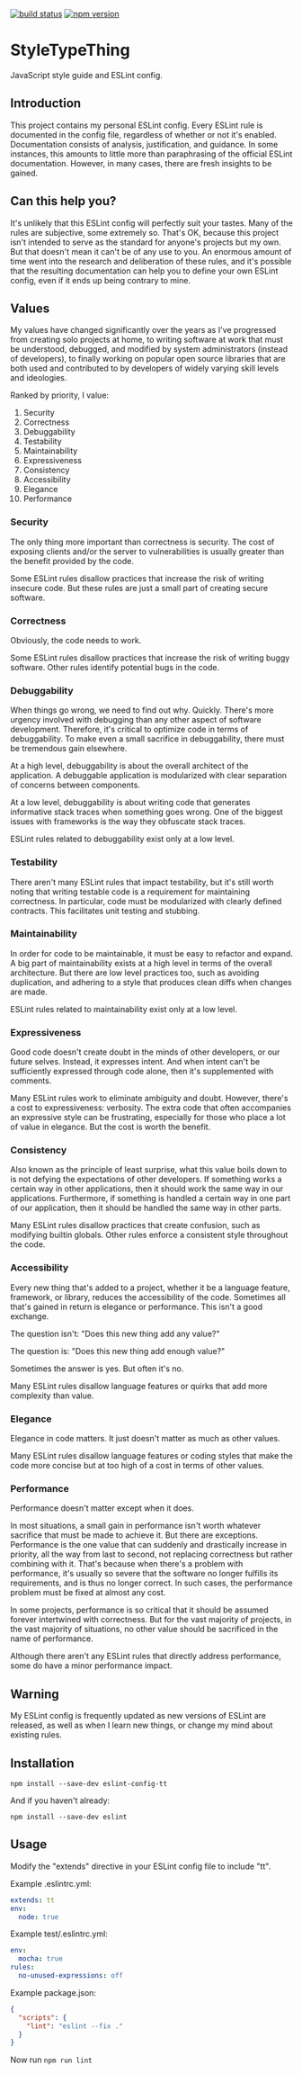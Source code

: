 [![build status](https://img.shields.io/travis/meeber/style-type-thing.svg)](https://travis-ci.org/meeber/style-type-thing)
[![npm version](https://img.shields.io/npm/v/eslint-config-tt.svg)](https://www.npmjs.com/package/eslint-config-tt)

# StyleTypeThing

JavaScript style guide and ESLint config.

## Introduction

This project contains my personal ESLint config. Every ESLint rule is documented in the config file, regardless of whether or not it's enabled. Documentation consists of analysis, justification, and guidance. In some instances, this amounts to little more than paraphrasing of the official ESLint documentation. However, in many cases, there are fresh insights to be gained.

## Can this help you?

It's unlikely that this ESLint config will perfectly suit your tastes. Many of the rules are subjective, some extremely so. That's OK, because this project isn't intended to serve as the standard for anyone's projects but my own. But that doesn't mean it can't be of any use to you. An enormous amount of time went into the research and deliberation of these rules, and it's possible that the resulting documentation can help you to define your own ESLint config, even if it ends up being contrary to mine.

## Values

My values have changed significantly over the years as I've progressed from creating solo projects at home, to writing software at work that must be understood, debugged, and modified by system administrators (instead of developers), to finally working on popular open source libraries that are both used and contributed to by developers of widely varying skill levels and ideologies.

Ranked by priority, I value:

1. Security
1. Correctness
1. Debuggability
1. Testability
1. Maintainability
1. Expressiveness
1. Consistency
1. Accessibility
1. Elegance
1. Performance

### Security

The only thing more important than correctness is security. The cost of exposing clients and/or the server to vulnerabilities is usually greater than the benefit provided by the code.

Some ESLint rules disallow practices that increase the risk of writing insecure code. But these rules are just a small part of creating secure software.

### Correctness

Obviously, the code needs to work.

Some ESLint rules disallow practices that increase the risk of writing buggy software. Other rules identify potential bugs in the code.

### Debuggability

When things go wrong, we need to find out why. Quickly. There's more urgency involved with debugging than any other aspect of software development. Therefore, it's critical to optimize code in terms of debuggability. To make even a small sacrifice in debuggability, there must be tremendous gain elsewhere.

At a high level, debuggability is about the overall architect of the application. A debuggable application is modularized with clear separation of concerns between components.

At a low level, debuggability is about writing code that generates informative stack traces when something goes wrong. One of the biggest issues with frameworks is the way they obfuscate stack traces.

ESLint rules related to debuggability exist only at a low level.

### Testability

There aren't many ESLint rules that impact testability, but it's still worth noting that writing testable code is a requirement for maintaining correctness. In particular, code must be modularized with clearly defined contracts. This facilitates unit testing and stubbing.

### Maintainability

In order for code to be maintainable, it must be easy to refactor and expand. A big part of maintainability exists at a high level in terms of the overall architecture. But there are low level practices too, such as avoiding duplication, and adhering to a style that produces clean diffs when changes are made.

ESLint rules related to maintainability exist only at a low level.

### Expressiveness

Good code doesn't create doubt in the minds of other developers, or our future selves. Instead, it expresses intent. And when intent can't be sufficiently expressed through code alone, then it's supplemented with comments.

Many ESLint rules work to eliminate ambiguity and doubt. However, there's a cost to expressiveness: verbosity. The extra code that often accompanies an expressive style can be frustrating, especially for those who place a lot of value in elegance. But the cost is worth the benefit.

### Consistency

Also known as the principle of least surprise, what this value boils down to is not defying the expectations of other developers. If something works a certain way in other applications, then it should work the same way in our applications. Furthermore, if something is handled a certain way in one part of our application, then it should be handled the same way in other parts.

Many ESLint rules disallow practices that create confusion, such as modifying builtin globals. Other rules enforce a consistent style throughout the code.

### Accessibility

Every new thing that's added to a project, whether it be a language feature, framework, or library, reduces the accessibility of the code. Sometimes all that's gained in return is elegance or performance. This isn't a good exchange.

The question isn't: "Does this new thing add any value?"

The question is: "Does this new thing add enough value?"

Sometimes the answer is yes. But often it's no.

Many ESLint rules disallow language features or quirks that add more complexity than value.

### Elegance

Elegance in code matters. It just doesn't matter as much as other values.

Many ESLint rules disallow language features or coding styles that make the code more concise but at too high of a cost in terms of other values.

### Performance

Performance doesn't matter except when it does.

In most situations, a small gain in performance isn't worth whatever sacrifice that must be made to achieve it. But there are exceptions. Performance is the one value that can suddenly and drastically increase in priority, all the way from last to second, not replacing correctness but rather combining with it. That's because when there's a problem with performance, it's usually so severe that the software no longer fulfills its requirements, and is thus no longer correct. In such cases, the performance problem must be fixed at almost any cost.

In some projects, performance is so critical that it should be assumed forever intertwined with correctness. But for the vast majority of projects, in the vast majority of situations, no other value should be sacrificed in the name of performance.

Although there aren't any ESLint rules that directly address performance, some do have a minor performance impact.

## Warning

My ESLint config is frequently updated as new versions of ESLint are released, as well as when I learn new things, or change my mind about existing rules.

## Installation

```
npm install --save-dev eslint-config-tt
```

And if you haven't already:

```
npm install --save-dev eslint
```

## Usage

Modify the "extends" directive in your ESLint config file to include "tt".

Example .eslintrc.yml:

```yaml
extends: tt
env:
  node: true
```

Example test/.eslintrc.yml:

```yaml
env:
  mocha: true
rules:
  no-unused-expressions: off
```

Example package.json:

```json
{
  "scripts": {
    "lint": "eslint --fix ."
  }
}
```

Now run `npm run lint`
